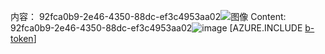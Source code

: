 <span data-ttu-id="4a72f-101">内容： 92fca0b9-2e46-4350-88dc-ef3c4953aa02![图像](ad80ebaa-70b3-4b56-a7d4-27fc960953f4.png)
</span><span class="sxs-lookup"><span data-stu-id="4a72f-101">Content: 92fca0b9-2e46-4350-88dc-ef3c4953aa02![image](ad80ebaa-70b3-4b56-a7d4-27fc960953f4.png)
</span></span>[AZURE.INCLUDE [b-token](e5f13b03-51d5-4012-b650-c2a3e7b928ad.md)]
